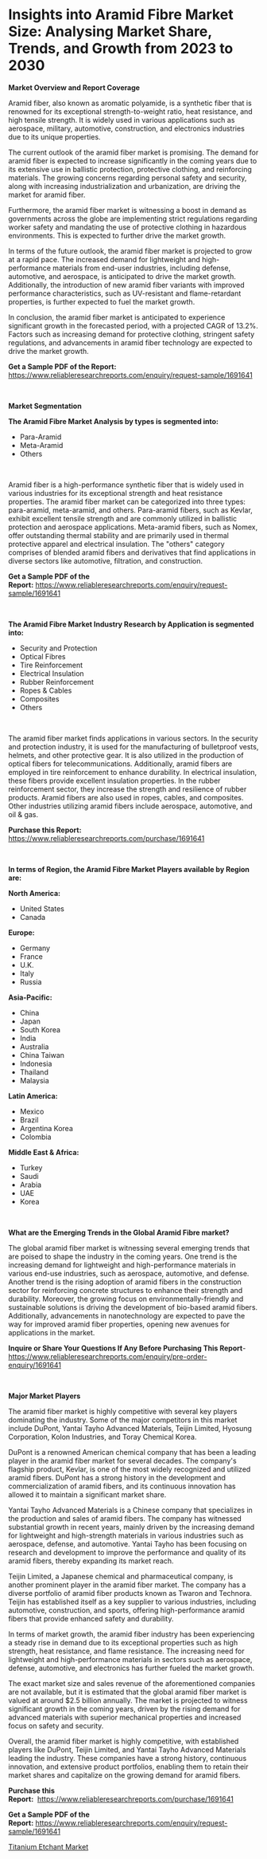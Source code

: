 <p><h1>Insights into Aramid Fibre Market Size: Analysing Market Share, Trends, and Growth from 2023 to 2030</h1></p><p><strong>Market Overview and Report Coverage</strong></p>
<p><p>Aramid fiber, also known as aromatic polyamide, is a synthetic fiber that is renowned for its exceptional strength-to-weight ratio, heat resistance, and high tensile strength. It is widely used in various applications such as aerospace, military, automotive, construction, and electronics industries due to its unique properties.</p><p>The current outlook of the aramid fiber market is promising. The demand for aramid fiber is expected to increase significantly in the coming years due to its extensive use in ballistic protection, protective clothing, and reinforcing materials. The growing concerns regarding personal safety and security, along with increasing industrialization and urbanization, are driving the market for aramid fiber.</p><p>Furthermore, the aramid fiber market is witnessing a boost in demand as governments across the globe are implementing strict regulations regarding worker safety and mandating the use of protective clothing in hazardous environments. This is expected to further drive the market growth.</p><p>In terms of the future outlook, the aramid fiber market is projected to grow at a rapid pace. The increased demand for lightweight and high-performance materials from end-user industries, including defense, automotive, and aerospace, is anticipated to drive the market growth. Additionally, the introduction of new aramid fiber variants with improved performance characteristics, such as UV-resistant and flame-retardant properties, is further expected to fuel the market growth.</p><p>In conclusion, the aramid fiber market is anticipated to experience significant growth in the forecasted period, with a projected CAGR of 13.2%. Factors such as increasing demand for protective clothing, stringent safety regulations, and advancements in aramid fiber technology are expected to drive the market growth.</p></p>
<p><strong>Get a Sample PDF of the Report:</strong> <a href="https://www.reliableresearchreports.com/enquiry/request-sample/1691641">https://www.reliableresearchreports.com/enquiry/request-sample/1691641</a></p>
<p>&nbsp;</p>
<p><strong>Market Segmentation</strong></p>
<p><strong>The Aramid Fibre Market Analysis by types is segmented into:</strong></p>
<p><ul><li>Para-Aramid</li><li>Meta-Aramid</li><li>Others</li></ul></p>
<p>&nbsp;</p>
<p><p>Aramid fiber is a high-performance synthetic fiber that is widely used in various industries for its exceptional strength and heat resistance properties. The aramid fiber market can be categorized into three types: para-aramid, meta-aramid, and others. Para-aramid fibers, such as Kevlar, exhibit excellent tensile strength and are commonly utilized in ballistic protection and aerospace applications. Meta-aramid fibers, such as Nomex, offer outstanding thermal stability and are primarily used in thermal protective apparel and electrical insulation. The "others" category comprises of blended aramid fibers and derivatives that find applications in diverse sectors like automotive, filtration, and construction.</p></p>
<p><strong>Get a Sample PDF of the Report:</strong>&nbsp;<a href="https://www.reliableresearchreports.com/enquiry/request-sample/1691641">https://www.reliableresearchreports.com/enquiry/request-sample/1691641</a></p>
<p>&nbsp;</p>
<p><strong>The Aramid Fibre Market Industry Research by Application is segmented into:</strong></p>
<p><ul><li>Security and Protection</li><li>Optical Fibres</li><li>Tire Reinforcement</li><li>Electrical Insulation</li><li>Rubber Reinforcement</li><li>Ropes & Cables</li><li>Composites</li><li>Others</li></ul></p>
<p>&nbsp;</p>
<p><p>The aramid fiber market finds applications in various sectors. In the security and protection industry, it is used for the manufacturing of bulletproof vests, helmets, and other protective gear. It is also utilized in the production of optical fibers for telecommunications. Additionally, aramid fibers are employed in tire reinforcement to enhance durability. In electrical insulation, these fibers provide excellent insulation properties. In the rubber reinforcement sector, they increase the strength and resilience of rubber products. Aramid fibers are also used in ropes, cables, and composites. Other industries utilizing aramid fibers include aerospace, automotive, and oil & gas.</p></p>
<p><strong>Purchase this Report:</strong>&nbsp; <a href="https://www.reliableresearchreports.com/purchase/1691641">https://www.reliableresearchreports.com/purchase/1691641</a></p>
<p>&nbsp;</p>
<p><strong>In terms of Region, the Aramid Fibre Market Players available by Region are:</strong></p>
<p>
    <p> <strong> North America: </strong>
        <ul>
            <li>United States</li>
            <li>Canada</li>
        </ul>
        </p> 
    <p> <strong> Europe: </strong>
        <ul>
            <li>Germany</li>
            <li>France</li>
            <li>U.K.</li>
            <li>Italy</li>
            <li>Russia</li>
        </ul>
        </p> 
    <p> <strong> Asia-Pacific: </strong>
        <ul>
            <li>China</li>
            <li>Japan</li>
            <li>South Korea</li>
            <li>India</li>
            <li>Australia</li>
            <li>China Taiwan</li>
            <li>Indonesia</li>
            <li>Thailand</li>
            <li>Malaysia</li>
        </ul>
        </p> 
    <p> <strong> Latin America: </strong>
        <ul>
            <li>Mexico</li>
            <li>Brazil</li>
            <li>Argentina Korea</li>
            <li>Colombia</li>
        </ul>
        </p> 
    <p> <strong> Middle East & Africa: </strong>
        <ul>
            <li>Turkey</li>
            <li>Saudi</li>
            <li>Arabia</li>
            <li>UAE</li>
            <li>Korea</li>
        </ul>
    </p>
    </p>
<p>&nbsp;</p>
<p><strong>What are the Emerging Trends in the Global Aramid Fibre market?</strong></p>
<p><p>The global aramid fiber market is witnessing several emerging trends that are poised to shape the industry in the coming years. One trend is the increasing demand for lightweight and high-performance materials in various end-use industries, such as aerospace, automotive, and defense. Another trend is the rising adoption of aramid fibers in the construction sector for reinforcing concrete structures to enhance their strength and durability. Moreover, the growing focus on environmentally-friendly and sustainable solutions is driving the development of bio-based aramid fibers. Additionally, advancements in nanotechnology are expected to pave the way for improved aramid fiber properties, opening new avenues for applications in the market.</p></p>
<p><strong>Inquire or Share Your Questions If Any Before Purchasing This Report</strong>- <a href="https://www.reliableresearchreports.com/enquiry/pre-order-enquiry/1691641">https://www.reliableresearchreports.com/enquiry/pre-order-enquiry/1691641</a></p>
<p>&nbsp;</p>
<p><strong>Major Market Players</strong></p>
<p><p>The aramid fiber market is highly competitive with several key players dominating the industry. Some of the major competitors in this market include DuPont, Yantai Tayho Advanced Materials, Teijin Limited, Hyosung Corporation, Kolon Industries, and Toray Chemical Korea.</p><p>DuPont is a renowned American chemical company that has been a leading player in the aramid fiber market for several decades. The company's flagship product, Kevlar, is one of the most widely recognized and utilized aramid fibers. DuPont has a strong history in the development and commercialization of aramid fibers, and its continuous innovation has allowed it to maintain a significant market share.</p><p>Yantai Tayho Advanced Materials is a Chinese company that specializes in the production and sales of aramid fibers. The company has witnessed substantial growth in recent years, mainly driven by the increasing demand for lightweight and high-strength materials in various industries such as aerospace, defense, and automotive. Yantai Tayho has been focusing on research and development to improve the performance and quality of its aramid fibers, thereby expanding its market reach.</p><p>Teijin Limited, a Japanese chemical and pharmaceutical company, is another prominent player in the aramid fiber market. The company has a diverse portfolio of aramid fiber products known as Twaron and Technora. Teijin has established itself as a key supplier to various industries, including automotive, construction, and sports, offering high-performance aramid fibers that provide enhanced safety and durability.</p><p>In terms of market growth, the aramid fiber industry has been experiencing a steady rise in demand due to its exceptional properties such as high strength, heat resistance, and flame resistance. The increasing need for lightweight and high-performance materials in sectors such as aerospace, defense, automotive, and electronics has further fueled the market growth.</p><p>The exact market size and sales revenue of the aforementioned companies are not available, but it is estimated that the global aramid fiber market is valued at around $2.5 billion annually. The market is projected to witness significant growth in the coming years, driven by the rising demand for advanced materials with superior mechanical properties and increased focus on safety and security.</p><p>Overall, the aramid fiber market is highly competitive, with established players like DuPont, Teijin Limited, and Yantai Tayho Advanced Materials leading the industry. These companies have a strong history, continuous innovation, and extensive product portfolios, enabling them to retain their market shares and capitalize on the growing demand for aramid fibers.</p></p>
<p><strong>Purchase this Report:</strong>&nbsp;&nbsp;<a href="https://www.reliableresearchreports.com/purchase/1691641">https://www.reliableresearchreports.com/purchase/1691641</a></p>
<p></p>
<p><strong>Get a Sample PDF of the Report:</strong>&nbsp;<a href="https://www.reliableresearchreports.com/enquiry/request-sample/1691641">https://www.reliableresearchreports.com/enquiry/request-sample/1691641</a></p>
<p><p><a href="https://github.com/NorbertYates/Market-Research-Report-List-2/blob/main/titanium-etchant-market.md">Titanium Etchant Market</a></p></p>